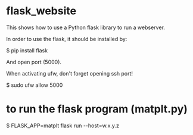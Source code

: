# flask_website
This shows how to use a Python flask library to run a webserver.

In order to use the flask, it should be installed by:

$ pip install flask

And open port (5000).

When activating ufw, don't forget opening ssh port!

$ sudo ufw allow 5000

# to run the flask program (matplt.py)
$ FLASK_APP=matplt flask run --host=w.x.y.z


